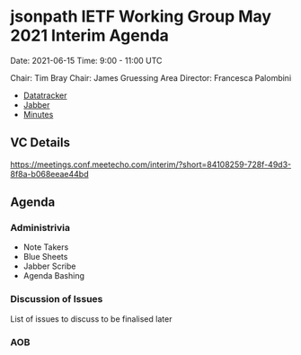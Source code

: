 # jsonpath IETF Working Group May 2021 Interim Agenda

Date: 2021-06-15
Time: 9:00 - 11:00 UTC

Chair: Tim Bray
Chair: James Gruessing
Area Director: Francesca Palombini

* [Datatracker](https://datatracker.ietf.org/group/jsonpath/about/)
* [Jabber](xmpp:jsonpath@jabber.ietf.org?join)
* [Minutes](https://codimd.ietf.org/notes-interim-2021-jsonpath-02)

## VC Details
https://meetings.conf.meetecho.com/interim/?short=84108259-728f-49d3-8f8a-b068eeae44bd

## Agenda

### Administrivia

* Note Takers
* Blue Sheets
* Jabber Scribe
* Agenda Bashing

### Discussion of Issues

List of issues to discuss to be finalised later

### AOB

